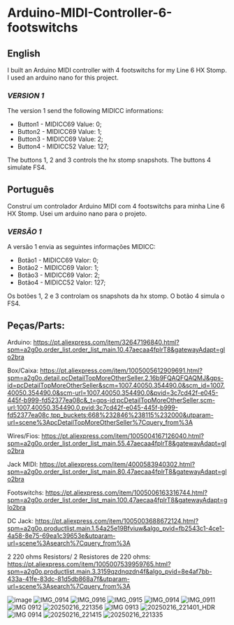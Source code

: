 # Arduino-MIDI-Controller-6-footswitchs
## English

I built an Arduino MIDI controller with 4 footswitchs for my Line 6 HX Stomp. I used an arduino nano for this project.

### *VERSION 1*

The version 1 send the following MIDICC informations: 

* Button1 - MIDICC69 Value: 0; 
* Button2 - MIDICC69 Value: 1; 
* Button3 - MIDICC69 Value: 2; 
* Button4 - MIDICC52 Value: 127; 

The buttons 1, 2 and 3 controls the hx stomp snapshots. The buttons 4 simulate FS4.



## Português

Construí um controlador Arduino MIDI com 4 footswitchs para minha Line 6 HX Stomp. Usei um arduino nano para o projeto.

### *VERSÃO 1* 

A versão 1 envia as seguintes informações MIDICC: 

* Botão1 - MIDICC69 Valor: 0; 
* Botão2 - MIDICC69 Valor: 1; 
* Botão3 - MIDICC69 Valor: 2; 
* Botão4 - MIDICC52 Valor: 127;


Os botões 1, 2 e 3 controlam os snapshots da hx stomp. O botão 4 simula o FS4.


## Peças/Parts:

Arduino: https://pt.aliexpress.com/item/32647196840.html?spm=a2g0o.order_list.order_list_main.10.47aecaa4fplrT8&gatewayAdapt=glo2bra

Box/Caixa: https://pt.aliexpress.com/item/1005005612909691.html?spm=a2g0o.detail.pcDetailTopMoreOtherSeller.2.16b9FQAQFQAQMJ&gps-id=pcDetailTopMoreOtherSeller&scm=1007.40050.354490.0&scm_id=1007.40050.354490.0&scm-url=1007.40050.354490.0&pvid=3c7cd42f-e045-445f-b999-fd52377ea08c&_t=gps-id:pcDetailTopMoreOtherSeller,scm-url:1007.40050.354490.0,pvid:3c7cd42f-e045-445f-b999-fd52377ea08c,tpp_buckets:668%232846%238115%232000&utparam-url=scene%3ApcDetailTopMoreOtherSeller%7Cquery_from%3A

Wires/Fios: https://pt.aliexpress.com/item/1005004167126040.html?spm=a2g0o.order_list.order_list_main.55.47aecaa4fplrT8&gatewayAdapt=glo2bra

Jack MIDI: https://pt.aliexpress.com/item/4000583940302.html?spm=a2g0o.order_list.order_list_main.80.47aecaa4fplrT8&gatewayAdapt=glo2bra

Footswitchs: https://pt.aliexpress.com/item/1005006163316744.html?spm=a2g0o.order_list.order_list_main.100.47aecaa4fplrT8&gatewayAdapt=glo2bra

DC Jack: https://pt.aliexpress.com/item/1005003688672124.html?spm=a2g0o.productlist.main.1.54a25e19Bfviuw&algo_pvid=fb2543c1-4ce1-4a58-8e75-69ea1c39653e&utparam-url=scene%3Asearch%7Cquery_from%3A

2 220 ohms Resistors/ 2 Resistores de 220 ohms: https://pt.aliexpress.com/item/1005007539959765.html?spm=a2g0o.productlist.main.3.3159qzdnqzdn4f&algo_pvid=8e4af7bb-433a-41fe-83dc-81d5db868a7f&utparam-url=scene%3Asearch%7Cquery_from%3A

![image](https://github.com/user-attachments/assets/10835bba-46c9-439b-85da-7c8f78295809)
![IMG_0914](https://github.com/user-attachments/assets/048a5c7d-8e96-4c65-a0b4-c79c27f45bb5)
![IMG_0916](https://github.com/user-attachments/assets/887d58ba-3446-4fc3-b4b2-036fa0de9351)
![IMG_0915](https://github.com/user-attachments/assets/b75fcad8-f3a0-421b-b08e-1ca93c3399c3)
![IMG_0914](https://github.com/user-attachments/assets/bb09610b-53bb-4c4a-b1c5-b47fea3d02c4)
![IMG_0911](https://github.com/user-attachments/assets/2a7b9b55-d4ba-473b-a3ff-c9b1c3666142)
![IMG 0912](https://github.com/user-attachments/assets/08cebd14-9e26-4207-976c-483e38151782)
![20250216_221356](https://github.com/user-attachments/assets/7347424d-45b7-4fa0-8928-27331c11a9cf)
![IMG 0913](https://github.com/user-attachments/assets/8ad4c7be-811b-4174-a05d-395ac9942a2a)
![20250216_221401_HDR](https://github.com/user-attachments/assets/6bc20ca4-dee8-4cd9-8b13-0f615bca43fa)
![IMG 0914](https://github.com/user-attachments/assets/c0ec35bd-478b-4e00-a6f1-22a61f2f81f2)
![20250216_221415](https://github.com/user-attachments/assets/25a2baa5-d5f9-444a-84ed-3e8c08823269)
![20250216_221335](https://github.com/user-attachments/assets/6f65aa83-09b1-46a4-b2fd-1533bfc3e988)


